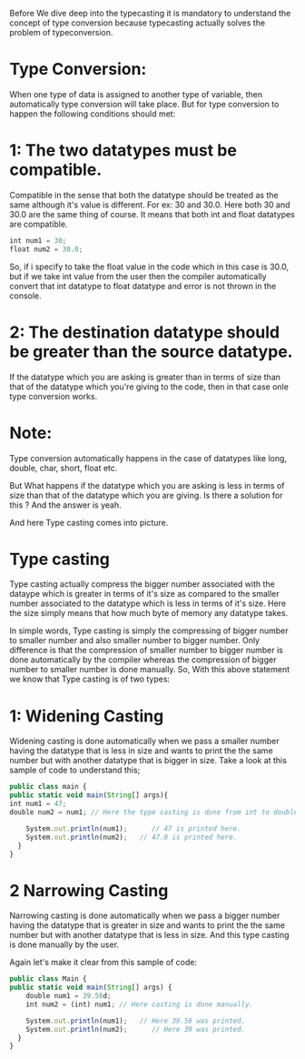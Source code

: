 Before We dive deep into the typecasting it is mandatory to understand the concept of type conversion because typecasting actually solves the problem of typeconversion.

# Type Conversion:
When one type of data is assigned to another type of variable, then automatically type conversion will take place. But for type conversion to happen the following conditions should met:

# 1: The two datatypes must be compatible.
Compatible in the sense that both the datatype should be treated as the same although it's value is different. For ex: 30 and 30.0. Here both 30 and 30.0 are the same thing of course. It means that both int and float datatypes are compatible.

```Javascript
int num1 = 30;
float num2 = 30.0;
```

So, if i specify to take the float value in the code which in this case is 30.0, but if we take int value from the user then the compiler automatically convert that int datatype to float datatype and error is not thrown in the console.

# 2: The destination datatype should be greater than the source datatype.
If the datatype which you are asking is greater than in terms of size than that of the datatype which you're giving to the code, then in that case onle type conversion works.

# Note:
Type conversion automatically happens in the case of datatypes like long, double, char, short, float etc.

But What happens if the datatype which you are asking is less in terms of size than that of the datatype which you are giving. Is there a solution for this ? And the answer is yeah.

And here Type casting comes into picture.

# Type casting
Type casting actually compress the bigger number associated with the dataype which is greater in terms of it's size as compared to the smaller number associated to the datatype which is less in terms of it's size. Here the size simply means that how much byte of memory any datatype takes.

In simple words, Type casting is simply the compressing of bigger number to smaller number and also smaller number to bigger number. Only difference is that the compression of smaller number to bigger number is done automatically by the compiler whereas the compression of bigger number to smaller number is done manually. So, With this above statement we know that Type casting is of two types:

# 1: Widening Casting

Widening casting is done automatically when we pass a smaller number having the datatype that is less in size and wants to print the the same number but with another datatype that is bigger in size. Take a look at this sample of code to understand this;

```Javascript
public class main {
public static void main(String[] args){
int num1 = 47;
double num2 = num1; // Here the type casting is done from int to double i.e. from smaller number to bigger number.

    System.out.println(num1);      // 47 is printed here.
    System.out.println(num2);   // 47.0 is printed here.
  }
}

```
# 2 Narrowing Casting

Narrowing casting is done automatically when we pass a bigger number having the datatype that is greater in size and wants to print the the same number but with another datatype that is less in size. And this type casting is done manually by the user.

Again let's make it clear from this sample of code:

```Javascript
public class Main {
public static void main(String[] args) {
    double num1 = 39.56d;
    int num2 = (int) num1; // Here casting is done manually.

    System.out.println(num1);   // Here 39.56 was printed.
    System.out.println(num2);      // Here 39 was printed.
  }
}
```
